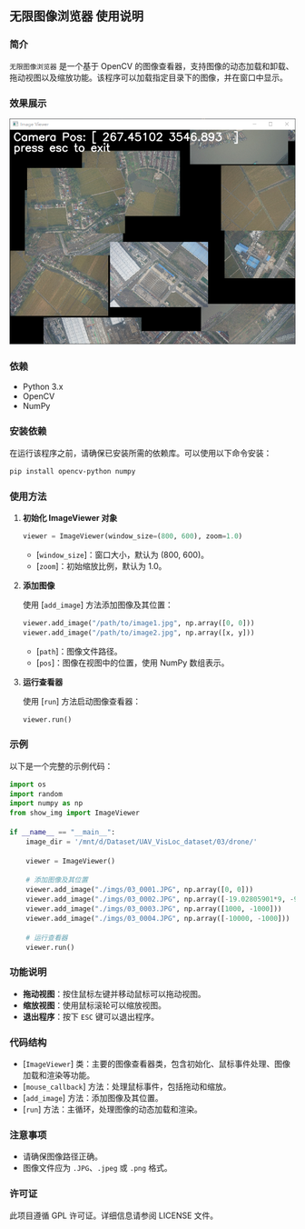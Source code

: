 ## 无限图像浏览器 使用说明

### 简介
`无限图像浏览器` 是一个基于 OpenCV 的图像查看器，支持图像的动态加载和卸载、拖动视图以及缩放功能。该程序可以加载指定目录下的图像，并在窗口中显示。

### 效果展示
![效果展示](./imgs/效果展示.png)

### 依赖
- Python 3.x
- OpenCV 
- NumPy

### 安装依赖
在运行该程序之前，请确保已安装所需的依赖库。可以使用以下命令安装：

```bash
pip install opencv-python numpy
```

### 使用方法

1. **初始化 ImageViewer 对象**

   ```python
   viewer = ImageViewer(window_size=(800, 600), zoom=1.0)
   ```

   - [`window_size`]：窗口大小，默认为 (800, 600)。
   - [`zoom`]：初始缩放比例，默认为 1.0。

2. **添加图像**

   使用 [`add_image`] 方法添加图像及其位置：

   ```python
   viewer.add_image("/path/to/image1.jpg", np.array([0, 0]))
   viewer.add_image("/path/to/image2.jpg", np.array([x, y]))
   ```

   - [`path`]：图像文件路径。
   - [`pos`]：图像在视图中的位置，使用 NumPy 数组表示。

3. **运行查看器**

   使用 [`run`] 方法启动图像查看器：

   ```python
   viewer.run()
   ```

### 示例

以下是一个完整的示例代码：

```python
import os
import random
import numpy as np
from show_img import ImageViewer

if __name__ == "__main__":
    image_dir = '/mnt/d/Dataset/UAV_VisLoc_dataset/03/drone/'

    viewer = ImageViewer()

    # 添加图像及其位置
    viewer.add_image("./imgs/03_0001.JPG", np.array([0, 0]))
    viewer.add_image("./imgs/03_0002.JPG", np.array([-19.02805901*9, -98.53948212*9]))
    viewer.add_image("./imgs/03_0003.JPG", np.array([1000, -1000]))
    viewer.add_image("./imgs/03_0004.JPG", np.array([-10000, -1000]))

    # 运行查看器
    viewer.run()
```

### 功能说明

- **拖动视图**：按住鼠标左键并移动鼠标可以拖动视图。
- **缩放视图**：使用鼠标滚轮可以缩放视图。
- **退出程序**：按下 `ESC` 键可以退出程序。

### 代码结构

- [`ImageViewer`] 类：主要的图像查看器类，包含初始化、鼠标事件处理、图像加载和渲染等功能。
- [`mouse_callback`] 方法：处理鼠标事件，包括拖动和缩放。
- [`add_image`] 方法：添加图像及其位置。
- [`run`] 方法：主循环，处理图像的动态加载和渲染。

### 注意事项

- 请确保图像路径正确。
- 图像文件应为 `.JPG`、`.jpeg` 或 `.png` 格式。

### 许可证
此项目遵循 GPL 许可证。详细信息请参阅 LICENSE 文件。